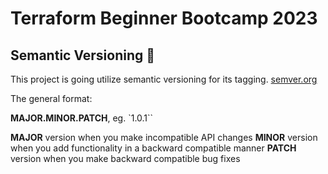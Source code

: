 # Terraform Beginner Bootcamp 2023
## Semantic Versioning :mage:


This project is going utilize semantic versioning for its tagging. 
[semver.org](https://semver.org/)


The general format:

**MAJOR.MINOR.PATCH**, eg. `1.0.1``

**MAJOR** version when you make incompatible API changes
**MINOR** version when you add functionality in a backward compatible manner
**PATCH** version when you make backward compatible bug fixes

